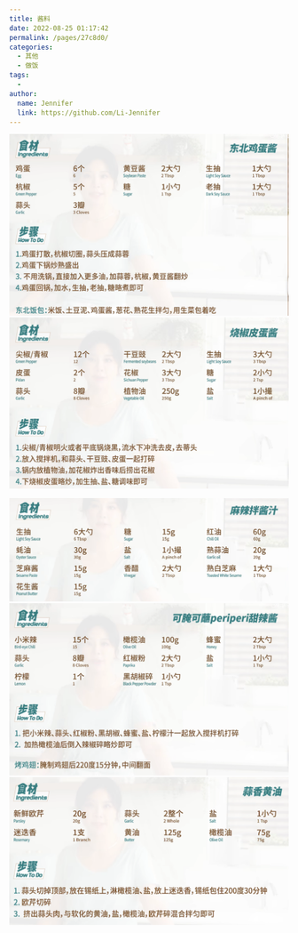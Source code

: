 ```yaml
---
title: 酱料
date: 2022-08-25 01:17:42
permalink: /pages/27c8d0/
categories:
  - 其他
  - 做饭
tags:
  - 
author: 
  name: Jennifer
  link: https://github.com/Li-Jennifer
---
```

![](attachments/截屏2022-08-25%20上午1.25.41.png)![](attachments/截屏2022-08-25%20上午1.25.55.png)


![](attachments/截屏2022-08-25%20上午1.26.24.png)
![](attachments/截屏2022-08-25%20上午1.26.37.png)![](attachments/截屏2022-08-25%20上午1.26.52.png)